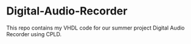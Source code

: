 # Digital-Audio-Recorder
This repo contains my VHDL code for our summer project Digital Audio Recorder using CPLD.
